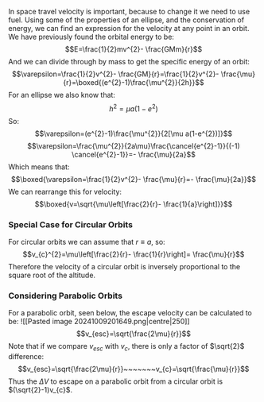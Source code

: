 In space travel velocity is important, because to change it we need to use fuel. Using some of the properties of an ellipse, and the conservation of energy, we can find an expression for the velocity at any point in an orbit.
\
We have previously found the orbital energy to be:
$$E=\frac{1}{2}mv^{2}- \frac{GMm}{r}$$
And we can divide through by mass to get the specific energy of an orbit:
$$\varepsilon=\frac{1}{2}v^{2}- \frac{GM}{r}=\frac{1}{2}v^{2}- \frac{\mu}{r}=\boxed{(e^{2}-1)\frac{\mu^{2}}{2h}}$$
For an ellipse we also know that:
$$h^{2}=\mu a(1-e^{2})$$
So:
$$\varepsilon=(e^{2}-1)\frac{\mu^{2}}{2[\mu a(1-e^{2})]}$$
$$\varepsilon=\frac{\mu^{2}}{2a\mu}\frac{\cancel{e^{2}-1}}{(-1) \cancel{e^{2}-1}}=- \frac{\mu}{2a}$$
Which means that:
$$\boxed{\varepsilon=\frac{1}{2}v^{2}- \frac{\mu}{r}=- \frac{\mu}{2a}}$$
We can rearrange this for velocity:
$$\boxed{v=\sqrt{\mu\left[\frac{2}{r}- \frac{1}{a}\right]}}$$
### Special Case for Circular Orbits
For circular orbits we can assume that $r\equiv a$, so:
$$v_{c}^{2}=\mu\left[\frac{2}{r}- \frac{1}{r}\right]= \frac{\mu}{r}$$
Therefore the velocity of a circular orbit is inversely proportional to the square root of the altitude.
### Considering Parabolic Orbits
For a parabolic orbit, seen below, the escape velocity can be calculated to be:
![[Pasted image 20241009201649.png|centre|250]]
$$v_{esc}=\sqrt{\frac{2\mu}{r}}$$
Note that if we compare $v_{esc}$ with $v_{c}$, there is only a factor of $\sqrt{2}$ difference:
$$v_{esc}=\sqrt{\frac{2\mu}{r}}~~~~~~~v_{c}=\sqrt{\frac{\mu}{r}}$$
Thus the $\Delta V$ to escape on a parabolic orbit from a circular orbit is $(\sqrt{2}-1)v_{c}$.

